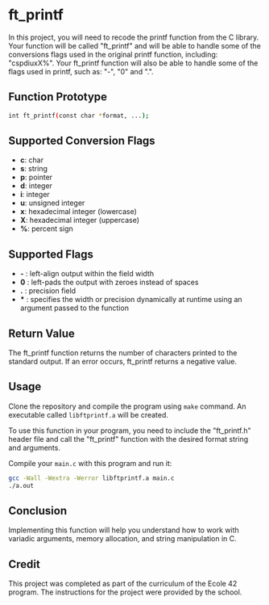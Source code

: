 # ft_printf

In this project, you will need to recode the printf function from the C library. Your function will be called "ft_printf" and will be able to handle some of the conversions flags used in the original printf function, including: "cspdiuxX%". Your ft_printf function will also be able to handle some of the flags used in printf, such as: "-", "0" and ".".

## Function Prototype
```bash
int ft_printf(const char *format, ...);
```

## Supported Conversion Flags

- **c**: char
- **s**: string
- **p**: pointer
- **d**: integer
- **i**: integer
- **u**: unsigned integer
- **x**: hexadecimal integer (lowercase)
- **X**: hexadecimal integer (uppercase)
- **%**: percent sign

## Supported Flags

- **-** : left-align output within the field width
- **0** : left-pads the output with zeroes instead of spaces
- **.** : precision field
- **\*** : specifies the width or precision dynamically at runtime using an argument passed to the function

## Return Value
The ft_printf function returns the number of characters printed to the standard output. If an error occurs, ft_printf returns a negative value.

## Usage

Clone the repository and compile the program using `make` command. An executable called `libftprintf.a` will be created.

To use this function in your program, you need to include the "ft_printf.h" header file and call the "ft_printf" function with the desired format string and arguments.

Compile your `main.c` with this program and run it:
```bash
gcc -Wall -Wextra -Werror libftprintf.a main.c
./a.out
```

## Conclusion
Implementing this function will help you understand how to work with variadic arguments, memory allocation, and string manipulation in C.

## Credit
This project was completed as part of the curriculum of the Ecole 42 program. The instructions for the project were provided by the school.
